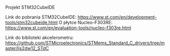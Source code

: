 Projekt STM32CubeIDE

Link do pobrania STM32CubeIDE:
https://www.st.com/en/development-tools/stm32cubeide.html
O płytce Nucleo-F303RE:
https://www.st.com/en/evaluation-tools/nucleo-f303re.html

Link do biblioteki akcelerometru:
https://github.com/STMicroelectronics/STMems_Standard_C_drivers/tree/master/lis2dw12_STdC